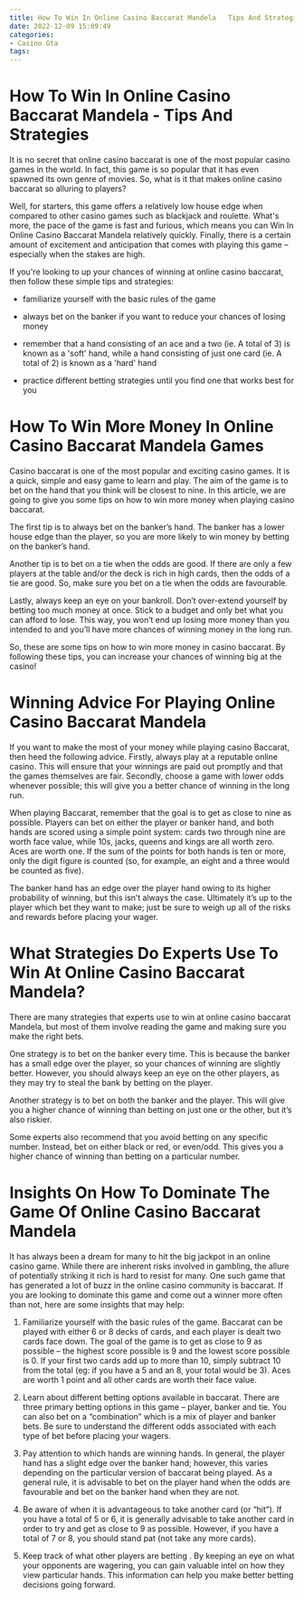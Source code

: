 ```yaml
---
title: How To Win In Online Casino Baccarat Mandela   Tips And Strategies
date: 2022-12-09 15:09:49
categories:
- Casino Gta
tags:
---
```



#  How To Win In Online Casino Baccarat Mandela - Tips And Strategies

It is no secret that online casino baccarat is one of the most popular casino games in the world. In fact, this game is so popular that it has even spawned its own genre of movies. So, what is it that makes online casino baccarat so alluring to players?

Well, for starters, this game offers a relatively low house edge when compared to other casino games such as blackjack and roulette. What's more, the pace of the game is fast and furious, which means you can Win In Online Casino Baccarat Mandela relatively quickly. Finally, there is a certain amount of excitement and anticipation that comes with playing this game – especially when the stakes are high.

If you're looking to up your chances of winning at online casino baccarat, then follow these simple tips and strategies:

- familiarize yourself with the basic rules of the game

- always bet on the banker if you want to reduce your chances of losing money

- remember that a hand consisting of an ace and a two (ie. A total of 3) is known as a 'soft' hand, while a hand consisting of just one card (ie. A total of 2) is known as a 'hard' hand

- practice different betting strategies until you find one that works best for you

#  How To Win More Money In Online Casino Baccarat Mandela Games

Casino baccarat is one of the most popular and exciting casino games. It is a quick, simple and easy game to learn and play. The aim of the game is to bet on the hand that you think will be closest to nine. In this article, we are going to give you some tips on how to win more money when playing casino baccarat.

The first tip is to always bet on the banker’s hand. The banker has a lower house edge than the player, so you are more likely to win money by betting on the banker’s hand.

Another tip is to bet on a tie when the odds are good. If there are only a few players at the table and/or the deck is rich in high cards, then the odds of a tie are good. So, make sure you bet on a tie when the odds are favourable.

Lastly, always keep an eye on your bankroll. Don’t over-extend yourself by betting too much money at once. Stick to a budget and only bet what you can afford to lose. This way, you won’t end up losing more money than you intended to and you’ll have more chances of winning money in the long run.

So, these are some tips on how to win more money in casino baccarat. By following these tips, you can increase your chances of winning big at the casino!

#  Winning Advice For Playing Online Casino Baccarat Mandela

If you want to make the most of your money while playing casino Baccarat, then heed the following advice. Firstly, always play at a reputable online casino. This will ensure that your winnings are paid out promptly and that the games themselves are fair. Secondly, choose a game with lower odds whenever possible; this will give you a better chance of winning in the long run.

When playing Baccarat, remember that the goal is to get as close to nine as possible. Players can bet on either the player or banker hand, and both hands are scored using a simple point system: cards two through nine are worth face value, while 10s, jacks, queens and kings are all worth zero. Aces are worth one. If the sum of the points for both hands is ten or more, only the digit figure is counted (so, for example, an eight and a three would be counted as five).

The banker hand has an edge over the player hand owing to its higher probability of winning, but this isn’t always the case. Ultimately it’s up to the player which bet they want to make; just be sure to weigh up all of the risks and rewards before placing your wager.

#  What Strategies Do Experts Use To Win At Online Casino Baccarat Mandela?

There are many strategies that experts use to win at online casino baccarat Mandela, but most of them involve reading the game and making sure you make the right bets.

One strategy is to bet on the banker every time. This is because the banker has a small edge over the player, so your chances of winning are slightly better. However, you should always keep an eye on the other players, as they may try to steal the bank by betting on the player.

Another strategy is to bet on both the banker and the player. This will give you a higher chance of winning than betting on just one or the other, but it’s also riskier.

Some experts also recommend that you avoid betting on any specific number. Instead, bet on either black or red, or even/odd. This gives you a higher chance of winning than betting on a particular number.

#  Insights On How To Dominate The Game Of Online Casino Baccarat Mandela

It has always been a dream for many to hit the big jackpot in an online casino game. While there are inherent risks involved in gambling, the allure of potentially striking it rich is hard to resist for many. One such game that has generated a lot of buzz in the online casino community is baccarat. If you are looking to dominate this game and come out a winner more often than not, here are some insights that may help:

1) Familiarize yourself with the basic rules of the game. Baccarat can be played with either 6 or 8 decks of cards, and each player is dealt two cards face down. The goal of the game is to get as close to 9 as possible – the highest score possible is 9 and the lowest score possible is 0. If your first two cards add up to more than 10, simply subtract 10 from the total (eg: if you have a 5 and an 8, your total would be 3). Aces are worth 1 point and all other cards are worth their face value.

2) Learn about different betting options available in baccarat. There are three primary betting options in this game – player, banker and tie. You can also bet on a “combination” which is a mix of player and banker bets. Be sure to understand the different odds associated with each type of bet before placing your wagers.

3) Pay attention to which hands are winning hands. In general, the player hand has a slight edge over the banker hand; however, this varies depending on the particular version of baccarat being played. As a general rule, it is advisable to bet on the player hand when the odds are favourable and bet on the banker hand when they are not.

4) Be aware of when it is advantageous to take another card (or “hit”). If you have a total of 5 or 6, it is generally advisable to take another card in order to try and get as close to 9 as possible. However, if you have a total of 7 or 8, you should stand pat (not take any more cards).

5) Keep track of what other players are betting . By keeping an eye on what your opponents are wagering, you can gain valuable intel on how they view particular hands. This information can help you make better betting decisions going forward.